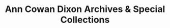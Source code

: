 ---
layout: repo
title: "Ann Cowan Dixon Archives & Special Collections"
id: 1648
permalink: repos/1648/
---